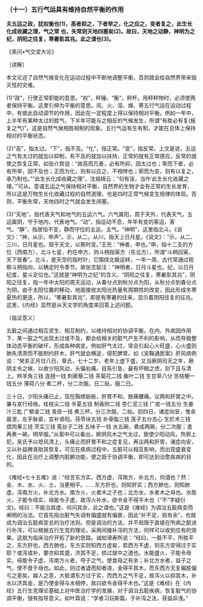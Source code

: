 ### （十一）五行气运具有维持自然平衡的作用

**夫五运之政，犹权衡也(1)，高者抑之，下者举之，化之应之，变者复之，此生长化成收藏之理，气之常**
**也，失常则天地四塞矣(2)。故曰，天地之动静，神明为之纪，阴阳之往复，寒暑彰其兆。此之谓也(3)。**

《素问•气交变大论》

〔讲解〕

本文论述了自然气候变化在运动过程中不断地调整平衡，否则就会给自然界带来毁灭性的灾难。

(1)“政”，行使正常职能的意思。“权”，秤锤。“衡”，秤杆。用秤秤物时，必须使两者保持平衡。这里引伸为平衡的意思。风、火，湿、燥、寒五行气运在运动过程中，有彼此自动调节的作用，因此在一定程度上得以保持相对平衡。例如一年中，上半年有某种太过的胜气，下半年可能与之相反的气候发生，所谓“有胜必有复(报复之气)”。这是自然气候相胜相制的现象。五行气运有生有制，才能在总体上保持相对的平衡状态。

(2)“高”，指太过。“下”，指不及。“化”，指正常。“变”，指反常。上文是说，五运之气有太过的就加以抑制，有不及的就加以扶持，正常的就有正常感应，反常的就使之恢复正常。如张介宾说：“故高而亢者，必有所抑，因太过也；卑而下者，必有所举，因不及也；正而为化，则有以应之，不相悖也；邪而为变，则有以复之，承乃制也。”“此生长化成收藏之理”，沈祖绵云：“句有误，当作‘此生长化收藏之理。’”可从。意谓五运之气保持相对平衡，自然界的生物才会有正常的生长发育，所以这是万物生长化收藏过程的自然道理，也是四时正常气候变生规律的体现。否则，平衡失常，天地四时之气就会发生闭塞。

(3)“天地”，指代表天气和地气的五运六气。六气属阳，周于天外，代表天气，五运属阴，守于地内，代表地气。“动”，指运动不息，年年有变的客运，客气。“静”，指居恒不变，静而守位的主运，主气。“神明”，这里指北斗。《说文》：“神，从示，申声”。示，从二，从川，指天上日月星。《说文》：“示，从二、三川，日月星也。观乎天文，以察时变。”王充：“神者，申也。”申，指十二支的方位（西南方），北斗七星，杓在申方，则斗柄指寅方（东北方），所谓“斗柄回寅，天下皆春”。北斗，是天空的指时针，它围绕北极运转，一年一周，古代常通过观察斗柄指向，以确定时令季节。故张志聪注：“神明者，日月斗星也。纪，以日月纪度，星斗定位也。”这就是“神明为之纪”的含义。“阴阳之往复，寒暑彰其兆”，阴阳之往复，指一年中太阳的周天运动，从春分点到秋分点为阳，从秋分点到春分点为阴。由于太阳位置的移动，地面接收太阳光热量有周期性的改变，因此形成冬寒夏热的更迭，所以，“寒暑彰其兆”，即是有寒暑的往来，显示着阴阳往复的征兆。这里，《内经》显然是从天文学的角度来回答上述问题。

〔临证意义〕

五脏之间通过相互资生、相互制约，以维持相对的协调平衡。在内、外病因作用下，某一脏之气出现太过或不及，都会给相关的脏气产生不利的影响，从而导致整体动态平衡的破坏，形成各种病变。例如肝气太过，常会引起心火旺盛，心火盛则肺失清肃而不能制约肝木，肝气就会横逆，侵犯脾胃。如《吴鞠通医案》肝风病例说：“癸亥正月廿八日，章氏，七十二岁，老年上虚下盛，又当厥阴司天之年，厥阴主令之候，以故少阳风动，头偏右痛，目系引急，最有坏眼之虑，刻下且与清上。羚羊角三钱  连翘一钱  刺蒺藜二钱  茶菊花二钱  桑叶二钱  生甘草八分 
 苦桔梗一钱五分  薄荷八分  煮二杯，分二次服。日二贴，服二日。

三十日，少阳头痛已止，现在胸痞胁胀，肝胃不和，肢痛腰痛。议两和肝胃之中。兼与宣行经络。桂枝尖二钱  半夏五钱  制香附二钱  杏仁泥三钱  广皮一钱五分  生姜汁三匙  广郁金二钱  青皮一钱  煮三杯，分三次服。二帖。初四日，诸症向安，惟余晨泄，左手脉紧，宜补肾阳。茯苓块五钱  补骨脂三钱  莲子五分去心   生於术三钱  煨肉果三钱  芡实三钱 
 菟丝子二钱  五味子一钱  水五碗，煮成两碗，分二次服；渣再煮一碗，明早服。”从案中可以看出，厥阴风木之气太过，致使少阳动风，热邪上犯，吴氏予以熄风清上，头痛止而肝胃不和之症复见，再议两和肝胃，诸症向安，又以补益脾肾助其恢复。可见在疾病过程中，五脏可以相互影响，而出现盛衰变化，因此在治疗上调整内脏腑功能，使之趋于协调平衡，即可达到治愈疾病的目的。

《难经•七十五难》说：“经言东方实，西方虚，泻南方，补北方，何谓也？然：金、木、水、火、土，当更相平。……东方肝也，则知肝实；西方肺也，则知肺虚。泻南方火，补北方水。南方火，火者木之子也；北方水，水者木之母也。水胜火，子能令母实，母能令子虚，故泻火补水，欲令金不得平木也（“不”字疑衍文)。经曰：不能治其虚，何问其余，此之谓也。”这是《难经》为调治五脏病变而阐明的治法。它首先指出脏气失调有偏盛就有偏衰，因此“补不足，损有余”，也就成为调治五脏病变总的治疗法则。但是调治的方法，并不局限于直接在所病之脏进行补泻，可以根据五行生克的理论，采用间接补泻的方法，同样可以收到应有的效果。这就为临床治疗开拓了新的思路。诚如滑寿所说：“经曰，一脏不平，所胜平之，东方肝也，西方肺也，东方实则知西方虚矣，若西方不虚，则东方安得过于实耶？或泻或补，要亦抑其盛，济其不足，损过就中之道也。水能盛火，子能令母实，母能令子虚，泻南方火者，夺子之气，使食母之有余；补北方水者，益子之气，使不食于母也。如此，则过者退而抑者进，金得平其木，而东西方无复偏胜偏亏之患矣。越人之意，大抵谓东方过于实，而西方之气不足，故泻火以抑其木，补水以济其金，是乃使金得与水相停，故曰欲令金得平木也。”这是《难经》在《内经》五行生克理论基础上对中医治疗学的发展，对于调治五脏疾病，恢复脏气的协调平衡，很有指导意义。如叶霖说：“学者习玩斯篇，于补泻之法，获益非浅。”
